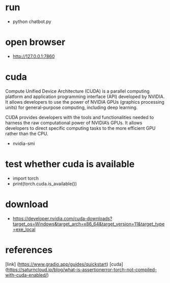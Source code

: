 # run
- python chatbot.py

# open browser
- http://127.0.0.1:7860

# cuda
Compute Unified Device Architecture (CUDA) is a parallel computing platform and application programming interface (API) developed by NVIDIA. It allows developers to use the power of NVIDIA GPUs (graphics processing units) for general-purpose computing, including deep learning.

CUDA provides developers with the tools and functionalities needed to harness the raw computational power of NVIDIA’s GPUs. It allows developers to direct specific computing tasks to the more efficient GPU rather than the CPU. 

- nvidia-smi

# test whether cuda is available
- import  torch
- print(torch.cuda.is_available())

# download
- https://developer.nvidia.com/cuda-downloads?target_os=Windows&target_arch=x86_64&target_version=11&target_type=exe_local


# references

[link] (https://www.gradio.app/guides/quickstart)
[cuda] (https://saturncloud.io/blog/what-is-assertionerror-torch-not-compiled-with-cuda-enabled/)
